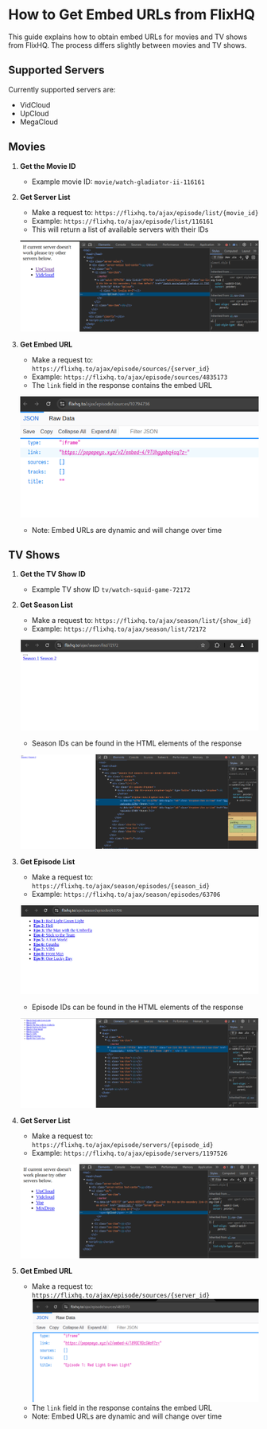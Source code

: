 # How to Get Embed URLs from FlixHQ

This guide explains how to obtain embed URLs for movies and TV shows from FlixHQ. The process differs slightly between movies and TV shows.

## Supported Servers
Currently supported servers are:
- VidCloud
- UpCloud
- MegaCloud

## Movies

1. **Get the Movie ID**
   - Example movie ID:  `movie/watch-gladiator-ii-116161`

2. **Get Server List**
   - Make a request to: `https://flixhq.to/ajax/episode/list/{movie_id}`
   - Example: `https://flixhq.to/ajax/episode/list/116161`
   - This will return a list of available servers with their IDs
   
   ![servers](images/movie-server-ids.png)

3. **Get Embed URL**
   - Make a request to: `https://flixhq.to/ajax/episode/sources/{server_id}`
   - Example: `https://flixhq.to/ajax/episode/sources/4835173`
   - The `link` field in the response contains the embed URL
   
   ![sources](images/movie-sources.png)
   
   - Note: Embed URLs are dynamic and will change over time

## TV Shows

1. **Get the TV Show ID**
   - Example TV show ID `tv/watch-squid-game-72172`

2. **Get Season List**
   - Make a request to: `https://flixhq.to/ajax/season/list/{show_id}`
   - Example: `https://flixhq.to/ajax/season/list/72172`
   
   ![seasons](images/seasons.png)
   
   - Season IDs can be found in the HTML elements of the response
   
   ![seasons](images/season-ids.png)

3. **Get Episode List**
   - Make a request to: `https://flixhq.to/ajax/season/episodes/{season_id}`
   - Example: `https://flixhq.to/ajax/season/episodes/63706`
   
   ![episodes](images/episodes.png)
   
   - Episode IDs can be found in the HTML elements of the response
   
   ![episodes](images/episode-ids.png)

4. **Get Server List**
   - Make a request to: `https://flixhq.to/ajax/episode/servers/{episode_id}`
   - Example: `https://flixhq.to/ajax/episode/servers/1197526`
   
   ![servers](images/tv-server-ids.png)

5. **Get Embed URL**
   - Make a request to: `https://flixhq.to/ajax/episode/sources/{server_id}`
   ![sources](images/tv-sources.png)
   - The `link` field in the response contains the embed URL
   - Note: Embed URLs are dynamic and will change over time

